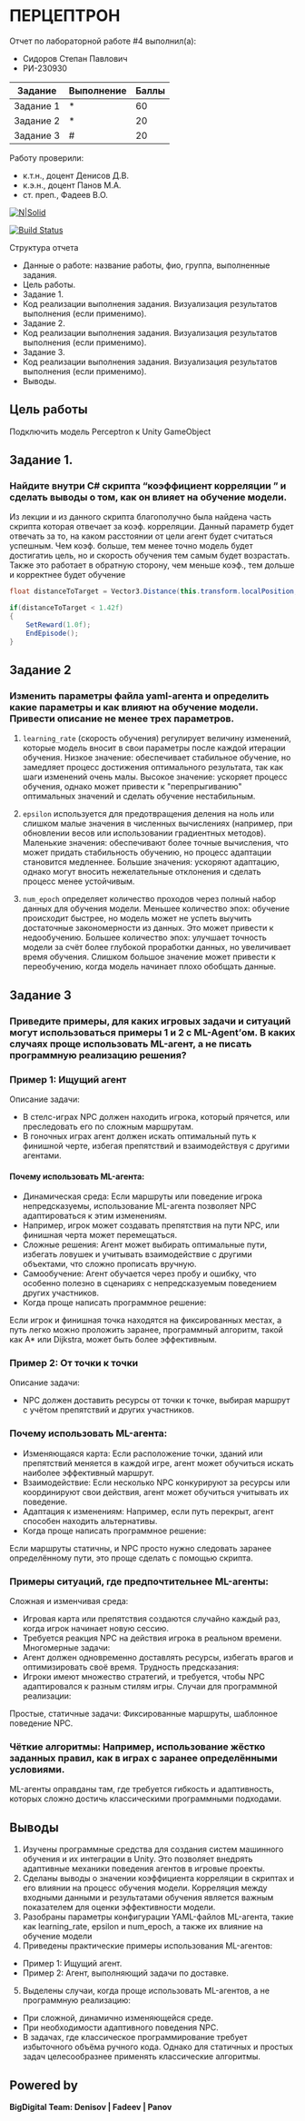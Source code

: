 # ПЕРЦЕПТРОН
Отчет по лабораторной работе #4 выполнил(а):
- Сидоров Степан Павлович
- РИ-230930

| Задание | Выполнение | Баллы |
| ------ | ------ | ------ |
| Задание 1 | * | 60 |
| Задание 2 | * | 20 |
| Задание 3 | # | 20 |

Работу проверили:
- к.т.н., доцент Денисов Д.В.
- к.э.н., доцент Панов М.А.
- ст. преп., Фадеев В.О.

[![N|Solid](https://cldup.com/dTxpPi9lDf.thumb.png)](https://nodesource.com/products/nsolid)

[![Build Status](https://travis-ci.org/joemccann/dillinger.svg?branch=master)](https://travis-ci.org/joemccann/dillinger)

Структура отчета

- Данные о работе: название работы, фио, группа, выполненные задания.
- Цель работы.
- Задание 1.
- Код реализации выполнения задания. Визуализация результатов выполнения (если применимо).
- Задание 2.
- Код реализации выполнения задания. Визуализация результатов выполнения (если применимо).
- Задание 3.
- Код реализации выполнения задания. Визуализация результатов выполнения (если применимо).
- Выводы.

## Цель работы
Подключить модель Perceptron к Unity GameObject

## Задание 1. 
### Найдите внутри C# скрипта “коэффициент корреляции ” и сделать выводы о том, как он влияет на обучение модели.
Из лекции и из данного скрипта благополучно была найдена часть скрипта которая отвечает за коэф. корреляции.
Данный параметр будет отвечать за то, на каком расстоянии от цели агент будет считаться успешным. Чем коэф. больше, тем менее точно модель будет достигатиь цель, но и скорость обучения тем самым будет возрастать.  
Также это работает в обратную сторону, чем меньше коэф., тем дольше и корректнее будет обучение

```C#
float distanceToTarget = Vector3.Distance(this.transform.localPosition, Target.localPosition);

if(distanceToTarget < 1.42f)
{
    SetReward(1.0f);
    EndEpisode();
}
```

## Задание 2
### Изменить параметры файла yaml-агента и определить какие параметры и как влияют на обучение модели. Привести описание не менее трех параметров.

1. `learning_rate` (скорость обучения) регулирует величину изменений, которые модель вносит в свои параметры после каждой итерации обучения. Низкое значение: обеспечивает стабильное обучение, но замедляет процесс достижения оптимального результата, так как шаги изменений очень малы.
Высокое значение: ускоряет процесс обучения, однако может привести к "перепрыгиванию" оптимальных значений и сделать обучение нестабильным.

2. `epsilon` используется для предотвращения деления на ноль или слишком малые значения в численных вычислениях (например, при обновлении весов или использовании градиентных методов). Маленькие значения: обеспечивают более точные вычисления, что может придать стабильность обучению, но процесс адаптации становится медленнее.
Большие значения: ускоряют адаптацию, однако могут вносить нежелательные отклонения и сделать процесс менее устойчивым.

3. `num_epoch` определяет количество проходов через полный набор данных для обучения модели. Меньшее количество эпох: обучение происходит быстрее, но модель может не успеть выучить достаточные закономерности из данных. Это может привести к недообучению.
Большее количество эпох: улучшает точность модели за счёт более глубокой проработки данных, но увеличивает время обучения. Слишком большое значение может привести к переобучению, когда модель начинает плохо обобщать данные.




## Задание 3
### Приведите примеры, для каких игровых задачи и ситуаций могут использоваться примеры 1 и 2 с ML-Agent’ом. В каких случаях проще использовать ML-агент, а не писать программную реализацию решения?

### Пример 1: Ищущий агент
Описание задачи:
- В стелс-играх NPC должен находить игрока, который прячется, или преследовать его по сложным маршрутам.
- В гоночных играх агент должен искать оптимальный путь к финишной черте, избегая препятствий и взаимодействуя с другими агентами.

#### Почему использовать ML-агента:
  
  - Динамическая среда: Если маршруты или поведение игрока непредсказуемы, использование ML-агента позволяет NPC адаптироваться к этим изменениям.
  - Например, игрок может создавать препятствия на пути NPC, или финишная черта может перемещаться.
  - Сложные решения: Агент может выбирать оптимальные пути, избегать ловушек и учитывать взаимодействие с другими объектами, что сложно прописать вручную.
  - Самообучение: Агент обучается через пробу и ошибку, что особенно полезно в сценариях с непредсказуемым поведением других участников.
  - Когда проще написать программное решение:

Если игрок и финишная точка находятся на фиксированных местах, а путь легко можно проложить заранее, программный алгоритм, такой как A* или Dijkstra, может быть более эффективным.

### Пример 2: От точки к точки
Описание задачи:
- NPC должен доставить ресурсы от точки к точке, выбирая маршрут с учётом препятствий и других участников.

### Почему использовать ML-агента:

  - Изменяющаяся карта: Если расположение точки, зданий или препятствий меняется в каждой игре, агент может обучиться искать наиболее эффективный маршрут.
  - Взаимодействие: Если несколько NPC конкурируют за ресурсы или координируют свои действия, агент может обучиться учитывать их поведение.
  - Адаптация к изменениям: Например, если путь перекрыт, агент способен находить альтернативы.
  - Когда проще написать программное решение:

Если маршруты статичны, и NPC просто нужно следовать заранее определённому пути, это проще сделать с помощью скрипта.

### Примеры ситуаций, где предпочтительнее ML-агенты:
Сложная и изменчивая среда:
- Игровая карта или препятствия создаются случайно каждый раз, когда игрок начинает новую сессию.
- Требуется реакция NPC на действия игрока в реальном времени.
Многомерные задачи:
- Агент должен одновременно доставлять ресурсы, избегать врагов и оптимизировать своё время.
Трудность предсказания:
- Игроки имеют множество стратегий, и требуется, чтобы NPC адаптировался к разным стилям игры.
Случаи для программной реализации:

Простые, статичные задачи: Фиксированные маршруты, шаблонное поведение NPC.

### Чёткие алгоритмы: Например, использование жёстко заданных правил, как в играх с заранее определёнными условиями.
ML-агенты оправданы там, где требуется гибкость и адаптивность, которых сложно достичь классическими программными подходами.

## Выводы
1.  Изучены программные средства для создания систем машинного обучения и их интеграции в Unity. Это позволяет внедрять адаптивные механики поведения агентов в игровые проекты.
2.  Сделаны выводы о значении коэффициента корреляции в скриптах и его влиянии на процесс обучения модели. Корреляция между входными данными и результатами обучения является важным показателем для оценки эффективности модели.
3.  Разобраны параметры конфигурации YAML-файлов ML-агента, такие как learning_rate, epsilon и num_epoch, а также их влияние на обучение модели
4.  Приведены практические примеры использования ML-агентов:
- Пример 1: Ищущий агент.
- Пример 2: Агент, выполняющий задачи по доставке.
5.  Выделены случаи, когда проще использовать ML-агентов, а не программную реализацию:
- При сложной, динамично изменяющейся среде.
- При необходимости адаптивного поведения NPC.
- В задачах, где классическое программирование требует избыточного объёма ручного кода.
Однако для статичных и простых задач целесообразнее применять классические алгоритмы.

  

## Powered by

**BigDigital Team: Denisov | Fadeev | Panov**
